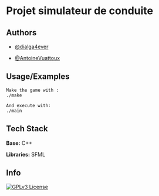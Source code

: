 # Projet simulateur de conduite



## Authors

- [@dialga4ever](https://github.com/dialga4ever)

- [@AntoineVuattoux](https://github.com/AntoineVuattoux)
## Usage/Examples

```shell
Make the game with :
./make

And execute with:
./main
```


## Tech Stack
**Base:** C++

**Libraries:** SFML

## Info

[![GPLv3 License](https://img.shields.io/badge/License-GPL%20v3-yellow.svg)](https://opensource.org/licenses/)
